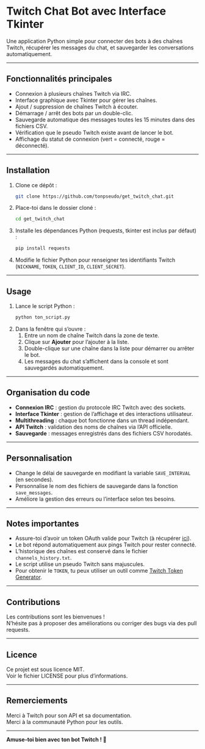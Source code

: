 # Twitch Chat Bot avec Interface Tkinter

Une application Python simple pour connecter des bots à des chaînes Twitch, récupérer les messages du chat, et sauvegarder les conversations automatiquement.

---

## Fonctionnalités principales

- Connexion à plusieurs chaînes Twitch via IRC.
- Interface graphique avec Tkinter pour gérer les chaînes.
- Ajout / suppression de chaînes Twitch à écouter.
- Démarrage / arrêt des bots par un double-clic.
- Sauvegarde automatique des messages toutes les 15 minutes dans des fichiers CSV.
- Vérification que le pseudo Twitch existe avant de lancer le bot.
- Affichage du statut de connexion (vert = connecté, rouge = déconnecté).

---

## Installation

1. Clone ce dépôt :  
   ```bash
   git clone https://github.com/tonpseudo/get_twitch_chat.git
   ```
2. Place-toi dans le dossier cloné :  
   ```bash
   cd get_twitch_chat
   ```
3. Installe les dépendances Python (requests, tkinter est inclus par défaut) :  
   ```bash
   pip install requests
   ```
4. Modifie le fichier Python pour renseigner tes identifiants Twitch (`NICKNAME`, `TOKEN`, `CLIENT_ID`, `CLIENT_SECRET`).

---

## Usage

1. Lance le script Python :  
   ```bash
   python ton_script.py
   ```
2. Dans la fenêtre qui s’ouvre :  
   1. Entre un nom de chaîne Twitch dans la zone de texte.  
   2. Clique sur **Ajouter** pour l’ajouter à la liste.  
   3. Double-clique sur une chaîne dans la liste pour démarrer ou arrêter le bot.  
   4. Les messages du chat s’affichent dans la console et sont sauvegardés automatiquement.

---

## Organisation du code

- **Connexion IRC** : gestion du protocole IRC Twitch avec des sockets.  
- **Interface Tkinter** : gestion de l’affichage et des interactions utilisateur.  
- **Multithreading** : chaque bot fonctionne dans un thread indépendant.  
- **API Twitch** : validation des noms de chaînes via l’API officielle.  
- **Sauvegarde** : messages enregistrés dans des fichiers CSV horodatés.

---

## Personnalisation

- Change le délai de sauvegarde en modifiant la variable `SAVE_INTERVAL` (en secondes).  
- Personnalise le nom des fichiers de sauvegarde dans la fonction `save_messages`.  
- Améliore la gestion des erreurs ou l’interface selon tes besoins.

---

## Notes importantes

- Assure-toi d’avoir un token OAuth valide pour Twitch (à récupérer [ici](https://dev.twitch.tv/console/apps)).  
- Le bot répond automatiquement aux pings Twitch pour rester connecté.  
- L’historique des chaînes est conservé dans le fichier `channels_history.txt`.  
- Le script utilise un pseudo Twitch sans majuscules.  
- Pour obtenir le `TOKEN`, tu peux utiliser un outil comme [Twitch Token Generator](https://twitchtokengenerator.com/).

---

## Contributions

Les contributions sont les bienvenues !  
N’hésite pas à proposer des améliorations ou corriger des bugs via des pull requests.

---

## Licence

Ce projet est sous licence MIT.  
Voir le fichier LICENSE pour plus d’informations.

---

## Remerciements

Merci à Twitch pour son API et sa documentation.  
Merci à la communauté Python pour les outils.

---

**Amuse-toi bien avec ton bot Twitch ! 🚀**
